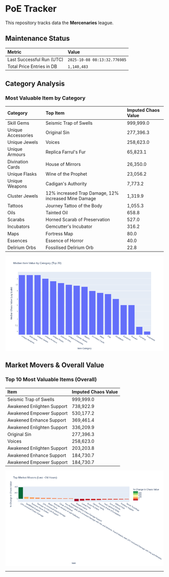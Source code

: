 # PoE Tracker

This repository tracks data the **Mercenaries** league.

## Maintenance Status

<!-- START_MAINTENANCE -->
| Metric | Value |
|:---|:---|
| Last Successful Run (UTC) | `2025-10-08 08:13:32.776985` |
| Total Price Entries in DB | `1,140,483` |

<!-- END_MAINTENANCE -->

## Category Analysis

<!-- START_CATEGORY_ANALYSIS -->
### Most Valuable Item by Category
| Category | Top Item | Imputed Chaos Value |
| :--- | :--- | :--- |
| Skill Gems | Seismic Trap of Swells | 999,999.0 |
| Unique Accessories | Original Sin | 277,396.3 |
| Unique Jewels | Voices | 258,623.0 |
| Unique Armours | Replica Farrul's Fur | 65,823.1 |
| Divination Cards | House of Mirrors | 26,350.0 |
| Unique Flasks | Wine of the Prophet | 23,056.2 |
| Unique Weapons | Cadigan's Authority | 7,773.2 |
| Cluster Jewels | 12% increased Trap Damage, 12% increased Mine Damage | 1,319.9 |
| Tattoos | Journey Tattoo of the Body | 1,055.3 |
| Oils | Tainted Oil | 658.8 |
| Scarabs | Horned Scarab of Preservation | 527.0 |
| Incubators | Gemcutter's Incubator | 316.2 |
| Maps | Fortress Map | 80.0 |
| Essences | Essence of Horror | 40.0 |
| Delirium Orbs | Fossilised Delirium Orb | 22.8 |


![Category Analysis Chart](charts/category_analysis.png)
<!-- END_CATEGORY_ANALYSIS -->

## Market Movers & Overall Value

<!-- START_ANALYSIS -->
### Top 10 Most Valuable Items (Overall)
| Item | Imputed Chaos Value |
| :--- | :--- |
| Seismic Trap of Swells | 999,999.0 |
| Awakened Enlighten Support | 738,922.9 |
| Awakened Empower Support | 530,177.2 |
| Awakened Enhance Support | 369,461.4 |
| Awakened Enlighten Support | 336,209.9 |
| Original Sin | 277,396.3 |
| Voices | 258,623.0 |
| Awakened Enlighten Support | 203,203.8 |
| Awakened Enhance Support | 184,730.7 |
| Awakened Empower Support | 184,730.7 |


![Market Movers Chart](charts/market_movers.png)
<!-- END_ANALYSIS -->

---

